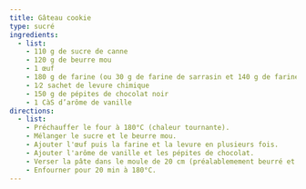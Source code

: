 ```yaml
---
title: Gâteau cookie
type: sucré
ingredients:
  - list:
    - 110 g de sucre de canne
    - 120 g de beurre mou
    - 1 œuf
    - 180 g de farine (ou 30 g de farine de sarrasin et 140 g de farine de blé)
    - 1⁄2 sachet de levure chimique
    - 150 g de pépites de chocolat noir
    - 1 CàS d’arôme de vanille
directions:
  - list:
    - Préchauffer le four à 180°C (chaleur tournante).
    - Mélanger le sucre et le beurre mou.
    - Ajouter l'œuf puis la farine et la levure en plusieurs fois.
    - Ajouter l'arôme de vanille et les pépites de chocolat.
    - Verser la pâte dans le moule de 20 cm (préalablemement beurré et fariné).
    - Enfourner pour 20 min à 180°C.
---
```

